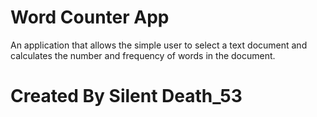 # Word Counter App
An application that allows the simple user to select a text document and calculates the number and frequency of words in the document.

# Created By Silent Death_53
